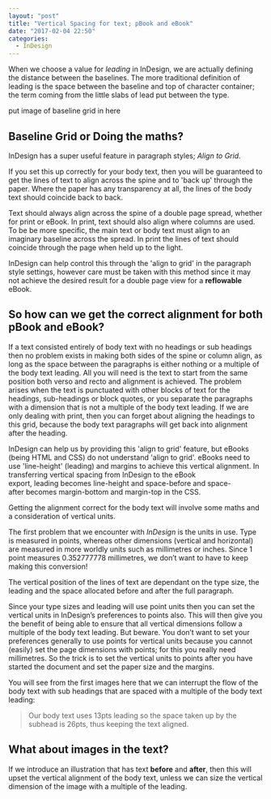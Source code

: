 ```yaml
---
layout: "post"
title: "Vertical Spacing for text; pBook and eBook"
date: "2017-02-04 22:50"
categories: 
  - InDesign
---
```


When we choose a value for _leading_ in InDesign, we are actually defining the distance between the baselines. The more traditional definition of leading is the space between the baseline and top of character container; the term coming from the little slabs of lead put between the type.

put image of baseline grid in here


## Baseline Grid or Doing the maths?
InDesign has a super useful feature in paragraph styles; *Align to Grid*.

If you set this up correctly for your body text, then you will be guaranteed to get the lines of text to align across the spine and to 'back up' through the paper. Where the paper has any transparency at all, the lines of the body text should coincide back to back.

Text should always align across the spine of a double page spread, whether for print or eBook. In print, text should also align where columns are used. To be be more specific, the main text or body text must align to an imaginary baseline across the spread. In print the lines of text should coincide through the page when held up to the light.

InDesign can help control this through the 'align to grid' in the paragraph style settings, however care must be taken with this method since it may not achieve the desired result for a double page view for a **reflowable** eBook.

## So how can we get the correct alignment for both pBook and eBook?

If a text consisted entirely of body text with no headings or sub headings then no problem exists in making both sides of the spine or column align, as long as the space between the paragraphs is either nothing or a multiple of the body text leading. All you will need is the text to start from the same position both verso and recto and alignment is achieved. The problem arises when the text is punctuated with other blocks of text for the headings, sub-headings or block quotes, or you separate the paragraphs with a dimension that is not a multiple of the body text leading. If we are only dealing with print, then you can forget about aligning the headings to this grid, because the body text paragraphs will get back into alignment after the heading.

InDesign can help us by providing this 'align to grid' feature, but eBooks (being HTML and CSS) do not understand 'align to grid'. eBooks need to use 'line-height' (leading) and margins to achieve this vertical alignment. In transferring vertical spacing from InDesign to the eBook export, leading becomes line-height and space-before and space-after becomes margin-bottom and margin-top in the CSS.

Getting the alignment correct for the body text will involve some maths and a consideration of vertical units.

The first problem that we encounter with *InDesign* is the units in use. Type is measured in points, whereas other dimensions (vertical and horizontal) are measured in more worldly units such as millimetres or inches. Since 1 point measures 0.352777778 millimetres, we don’t want to have to keep making this conversion!

The vertical position of the lines of text are dependant on the type size, the leading and the space allocated before and after the full paragraph.

Since your type sizes and leading will use point units then you can set the vertical units in InDesign’s preferences to points also. This will then give you the benefit of being able to ensure that all vertical dimensions follow a multiple of the body text leading. But beware. You don’t want to set your preferences generally to use points for vertical units because you cannot (easily) set the page dimensions with points; for this you really need millimetres. So the trick is to set the vertical units to points after you have started the document and set the paper size and the margins.

You will see from the first images here that we can interrupt the flow of the body text with sub headings that are spaced with a multiple of the body text leading:

> Our body text uses 13pts leading so the space taken up by the subhead is 26pts, thus keeping the text aligned.

## What about images in the text?

If we introduce an illustration that has text **before** and **after**, then this will upset the vertical alignment of the body text, unless we can size the vertical dimension of the image with a multiple of the leading.
